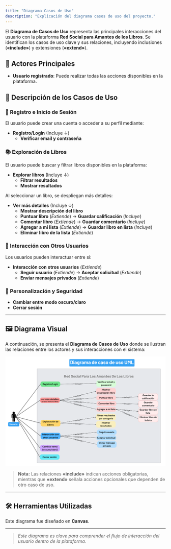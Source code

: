 ```yaml
---
title: "Diagrama Casos de Uso"
description: "Explicación del diagrama casos de uso del proyecto."
---
```


El **Diagrama de Casos de Uso** representa las principales interacciones del usuario con la plataforma **Red Social para Amantes de los Libros**. Se identifican los casos de uso clave y sus relaciones, incluyendo inclusiones (**«include»**) y extensiones (**«extend»**).

## 📝 Actores Principales
- **Usuario registrado**: Puede realizar todas las acciones disponibles en la plataforma.


## 📌 Descripción de los Casos de Uso

### 🔐 Registro e Inicio de Sesión
El usuario puede crear una cuenta o acceder a su perfil mediante:
- **Registro/Login** (Incluye ↓)
  - **Verificar email y contraseña**  
 
### 📚 Exploración de Libros
El usuario puede buscar y filtrar libros disponibles en la plataforma:
- **Explorar libros** (Incluye ↓)
  - **Filtrar resultados**  
  - **Mostrar resultados**  

Al seleccionar un libro, se despliegan más detalles:
- **Ver más detalles** (Incluye ↓)
  - **Mostrar descripción del libro**
  - **Puntuar libro** (_Extiende_) → **Guardar calificación** (_Incluye_)  
  - **Comentar libro** (_Extiende_) → **Guardar comentario** (_Incluye_)  
  - **Agregar a mi lista** (_Extiende_) → **Guardar libro en lista** (_Incluye_)  
  - **Eliminar libro de la lista** (_Extiende_)  

### 👥 Interacción con Otros Usuarios
Los usuarios pueden interactuar entre sí:
- **Interacción con otros usuarios** (_Extiende_)  
  - **Seguir usuario** (_Extiende_) → **Aceptar solicitud** (_Extiende_)  
  - **Enviar mensajes privados** (_Extiende_)  

### 🎨 Personalización y Seguridad
- **Cambiar entre modo oscuro/claro**  
- **Cerrar sesión**  

---

## 🖼️ Diagrama Visual
A continuación, se presenta el **Diagrama de Casos de Uso** donde se ilustran las relaciones entre los actores y sus interacciones con el sistema:

![Diagrama de Casos de Uso](../../../assets/diagrama-casos-de-uso.png)

> **Nota:** Las relaciones **«include»** indican acciones obligatorias, mientras que **«extend»** señala acciones opcionales que dependen de otro caso de uso.

---

## 🛠️ Herramientas Utilizadas
Este diagrama fue diseñado en **Canvas**.

---

> _Este diagrama es clave para comprender el flujo de interacción del usuario dentro de la plataforma._